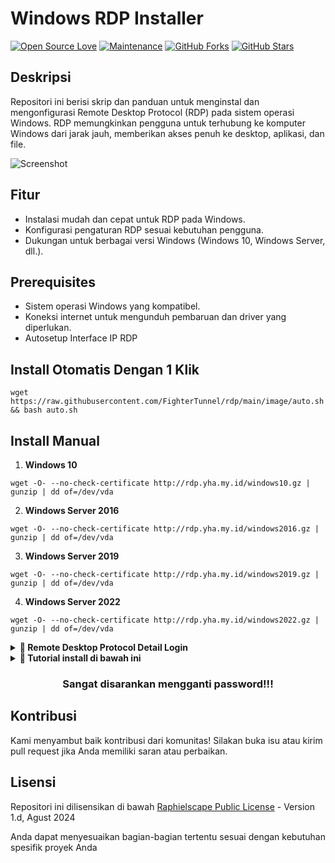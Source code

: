 # Windows RDP Installer

[![Open Source Love](https://badges.frapsoft.com/os/v2/open-source.png?v=103)](https://github.com/FighterTunnel/tunnel)
[![Maintenance](https://img.shields.io/badge/Maintained%3F-Yes-green)](https://GitHub.com/FighterTunnel/tunnel/graphs/commit-activity)
[![GitHub Forks](https://img.shields.io/github/forks/FighterTunnel/tunnel?&logo=github)](https://github.com/FighterTunnel/tunnel/fork)
[![GitHub Stars](https://img.shields.io/github/stars/FighterTunnel/tunnel?&logo=github)](https://github.com/FighterTunnel/tunnel/stargazers)

## Deskripsi
Repositori ini berisi skrip dan panduan untuk menginstal dan mengonfigurasi Remote Desktop Protocol (RDP) pada sistem operasi Windows. RDP memungkinkan pengguna untuk terhubung ke komputer Windows dari jarak jauh, memberikan akses penuh ke desktop, aplikasi, dan file.

![Screenshot](https://www.bleepstatic.com/content/hl-images/2024/05/14/Windows-Server.jpg)

## Fitur
- Instalasi mudah dan cepat untuk RDP pada Windows.
- Konfigurasi pengaturan RDP sesuai kebutuhan pengguna.
- Dukungan untuk berbagai versi Windows (Windows 10, Windows Server, dll.).

## Prerequisites
- Sistem operasi Windows yang kompatibel.
- Koneksi internet untuk mengunduh pembaruan dan driver yang diperlukan.
- Autosetup Interface IP RDP

## Install Otomatis Dengan 1 Klik
```
wget https://raw.githubusercontent.com/FighterTunnel/rdp/main/image/auto.sh && bash auto.sh
```
## Install Manual
1. **Windows 10**
```
wget -O- --no-check-certificate http://rdp.yha.my.id/windows10.gz | gunzip | dd of=/dev/vda
```
2. **Windows Server 2016**
```
wget -O- --no-check-certificate http://rdp.yha.my.id/windows2016.gz | gunzip | dd of=/dev/vda
```
3. **Windows Server 2019**
```
wget -O- --no-check-certificate http://rdp.yha.my.id/windows2019.gz | gunzip | dd of=/dev/vda
```
4. **Windows Server 2022**
```
wget -O- --no-check-certificate http://rdp.yha.my.id/windows2022.gz | gunzip | dd of=/dev/vda
```
<details>
<summary><b>🔗 Remote Desktop Protocol Detail Login</b></summary>

### Remote Desktop Protocol Detail Login

-  RDP HOST/IP PORT `5888`
-  Username `Administrator`
-  Passoword `@Ftvpnstores`
</details>

<details>
<summary><b>🔗 Tutorial install di bawah ini</b></summary>
<br>
    
> Anda memerlukan akun cloud silahkan beli [disini](https://t.me/yha_bot)
<h4> Install Otomatis 1 Klik: </h4>    
<p><a href="https://t.me/carainstallrdp"><img src="https://img.shields.io/badge/Tonton%20DI%20Telegram-blue?style=for-the-badge&logo=telegram" width="200""/></a></p>
<h4> Install Manual: </h4>    
<p><a href="https://t.me/carainstallrdp/4"><img src="https://img.shields.io/badge/Full%20Vidio%20-green?style=for-the-badge&logo=telegram" width="200""/></a></p>
    
</details>

<h3 align="center">Sangat disarankan mengganti password!!!</h3>

## Kontribusi
Kami menyambut baik kontribusi dari komunitas! Silakan buka isu atau kirim pull request jika Anda memiliki saran atau perbaikan.

## Lisensi
Repositori ini dilisensikan di bawah [Raphielscape Public License](https://raw.githubusercontent.com/FighterTunnel/rdp/main/LICENCE) - Version 1.d, Agust 2024

Anda dapat menyesuaikan bagian-bagian tertentu sesuai dengan kebutuhan spesifik proyek Anda
